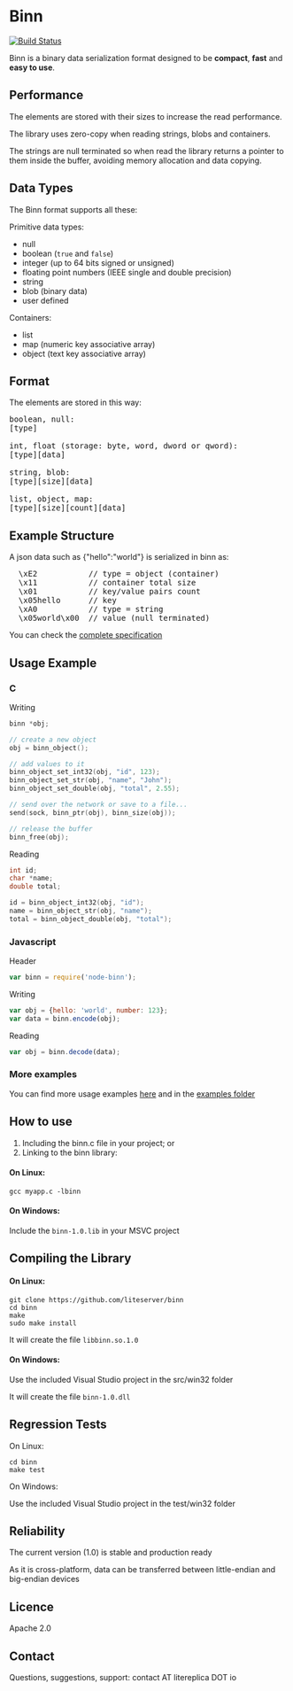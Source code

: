 Binn
====
[![Build Status](https://travis-ci.org/liteserver/binn.svg?branch=master)](https://travis-ci.org/liteserver/binn)

Binn is a binary data serialization format designed to be **compact**, **fast** and **easy to use**.


Performance
-----------

The elements are stored with their sizes to increase the read performance.

The library uses zero-copy when reading strings, blobs and containers.

The strings are null terminated so when read the library returns a pointer to them inside the buffer, avoiding memory allocation and data copying.


Data Types
----------

The Binn format supports all these:

Primitive data types:

* null
* boolean (`true` and `false`)
* integer (up to 64 bits signed or unsigned)
* floating point numbers (IEEE single and double precision)
* string
* blob (binary data)
* user defined

Containers:

* list
* map (numeric key associative array)
* object (text key associative array)

Format
--------
The elements are stored in this way:
<pre>
boolean, null:
[type]

int, float (storage: byte, word, dword or qword):
[type][data]

string, blob:
[type][size][data]

list, object, map:
[type][size][count][data]
</pre>

Example Structure
---------------------
A json data such as {"hello":"world"} is serialized in binn as:

<pre>
  \xE2           // type = object (container)
  \x11           // container total size
  \x01           // key/value pairs count
  \x05hello      // key
  \xA0           // type = string
  \x05world\x00  // value (null terminated)
</pre>

You can check the [complete specification](specs.md)

Usage Example
-------------

### C

Writing

```c
binn *obj;

// create a new object
obj = binn_object();

// add values to it
binn_object_set_int32(obj, "id", 123);
binn_object_set_str(obj, "name", "John");
binn_object_set_double(obj, "total", 2.55);

// send over the network or save to a file...
send(sock, binn_ptr(obj), binn_size(obj));

// release the buffer
binn_free(obj);
```

Reading

```c
int id;
char *name;
double total;

id = binn_object_int32(obj, "id");
name = binn_object_str(obj, "name");
total = binn_object_double(obj, "total");
```

### Javascript

Header

```javascript
var binn = require('node-binn');
```

Writing

```javascript
var obj = {hello: 'world', number: 123};
var data = binn.encode(obj);
```

Reading

```javascript
var obj = binn.decode(data);
```

### More examples

You can find more usage examples [here](usage.md) and in the [examples folder](examples)


How to use
----------

 1. Including the binn.c file in your project; or
 2. Linking to the binn library:

#### On Linux:
```
gcc myapp.c -lbinn
```

#### On Windows:

Include the `binn-1.0.lib` in your MSVC project


Compiling the Library
---------------------

#### On Linux:

```
git clone https://github.com/liteserver/binn
cd binn
make
sudo make install
```
It will create the file `libbinn.so.1.0`


#### On Windows:

Use the included Visual Studio project in the src/win32 folder

It will create the file `binn-1.0.dll`


Regression Tests
----------------

On Linux:

```
cd binn
make test
```

On Windows:

Use the included Visual Studio project in the test/win32 folder


Reliability
-----------

The current version (1.0) is stable and production ready

As it is cross-platform, data can be transferred between little-endian and big-endian devices


Licence
-------
Apache 2.0


Contact
-------

Questions, suggestions, support: contact AT litereplica DOT io
